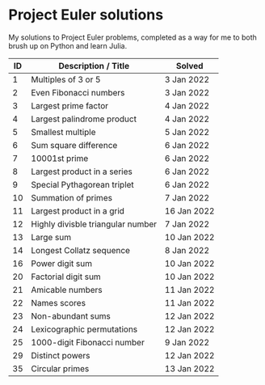 # Project Euler solutions

My solutions to Project Euler problems, completed as a way for me to both brush up on Python and learn Julia.

| ID    | Description / Title                   | Solved        |
|----   |-----------------------------------    |------------   |
| 1     | Multiples of 3 or 5                   | 3 Jan 2022    |
| 2     | Even Fibonacci numbers                | 3 Jan 2022    |
| 3     | Largest prime factor                  | 4 Jan 2022    |
| 4     | Largest palindrome product            | 4 Jan 2022    |
| 5     | Smallest multiple                     | 5 Jan 2022    |
| 6     | Sum square difference                 | 6 Jan 2022    |
| 7     | 10001st prime                         | 6 Jan 2022    |
| 8     | Largest product in a series           | 6 Jan 2022    |
| 9     | Special Pythagorean triplet           | 6 Jan 2022    |
| 10    | Summation of primes                   | 7 Jan 2022    |
| 11    | Largest product in a grid             | 16 Jan 2022   |
| 12    | Highly divisble triangular number     | 7 Jan 2022    |
| 13    | Large sum                             | 10 Jan 2022   |
| 14    | Longest Collatz sequence              | 8 Jan 2022    |
| 16    | Power digit sum                       | 10 Jan 2022   |
| 20    | Factorial digit sum                   | 10 Jan 2022   |
| 21    | Amicable numbers                      | 11 Jan 2022   |
| 22    | Names scores                          | 11 Jan 2022   |
| 23    | Non-abundant sums                     | 12 Jan 2022   |
| 24    | Lexicographic permutations            | 12 Jan 2022   |
| 25    | 1000-digit Fibonacci number           | 9 Jan 2022    |
| 29    | Distinct powers                       | 12 Jan 2022   |
| 35    | Circular primes                       | 13 Jan 2022   |
